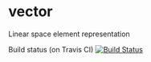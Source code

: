 # vector
Linear space element representation

Build status (on Travis CI) [![Build Status](https://travis-ci.org/demone415/Vector-2-.png)](https://travis-ci.org/demone415/Vector-2-)
